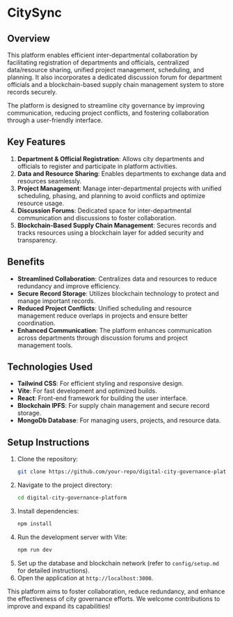 # CitySync

## Overview
This platform enables efficient inter-departmental collaboration by facilitating registration of departments and officials, centralized data/resource sharing, unified project management, scheduling, and planning. It also incorporates a dedicated discussion forum for department officials and a blockchain-based supply chain management system to store records securely.

The platform is designed to streamline city governance by improving communication, reducing project conflicts, and fostering collaboration through a user-friendly interface.

## Key Features
1. **Department & Official Registration**: Allows city departments and officials to register and participate in platform activities.
2. **Data and Resource Sharing**: Enables departments to exchange data and resources seamlessly.
3. **Project Management**: Manage inter-departmental projects with unified scheduling, phasing, and planning to avoid conflicts and optimize resource usage.
4. **Discussion Forums**: Dedicated space for inter-departmental communication and discussions to foster collaboration.
5. **Blockchain-Based Supply Chain Management**: Secures records and tracks resources using a blockchain layer for added security and transparency.

## Benefits
- **Streamlined Collaboration**: Centralizes data and resources to reduce redundancy and improve efficiency.
- **Secure Record Storage**: Utilizes blockchain technology to protect and manage important records.
- **Reduced Project Conflicts**: Unified scheduling and resource management reduce overlaps in projects and ensure better coordination.
- **Enhanced Communication**: The platform enhances communication across departments through discussion forums and project management tools.

## Technologies Used
- **Tailwind CSS**: For efficient styling and responsive design.
- **Vite**: For fast development and optimized builds.
- **React**: Front-end framework for building the user interface.
- **Blockchain IPFS**: For supply chain management and secure record storage.
- **MongoDb Database**: For managing users, projects, and resource data.

## Setup Instructions
1. Clone the repository:
   ```bash
   git clone https://github.com/your-repo/digital-city-governance-platform.git
   ```
2. Navigate to the project directory:
   ```bash
   cd digital-city-governance-platform
   ```
3. Install dependencies:
   ```bash
   npm install
   ```
4. Run the development server with Vite:
   ```bash
   npm run dev
   ```
5. Set up the database and blockchain network (refer to `config/setup.md` for detailed instructions).
6. Open the application at `http://localhost:3000`.

This platform aims to foster collaboration, reduce redundancy, and enhance the effectiveness of city governance efforts. We welcome contributions to improve and expand its capabilities!